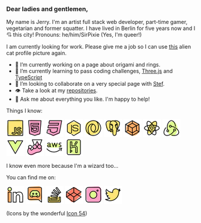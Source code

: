 ### Dear ladies and gentlemen,

My name is Jerry. I'm an artist full stack web developer, part-time gamer, vegetarian and former squatter. I have lived in Berlin for five years now and I 💘 this city! Pronouns: he/him/SirPixie (Yes, I'm queer!)

I am currently looking for work. Please give me a job so I can use [this](https://github.com/sirPixieJerry/sirPixieJerry/blob/main/alien-cat.jpeg) alien cat profile picture again.

-   🔭 I’m currently working on a page about origami and rings.
-   🌱 I’m currently learning to pass coding challenges, [Three.js](https://threejs.org/) and [TypeScript](https://www.typescriptlang.org/)
-   👯 I’m looking to collaborate on a very special page with [Stef](https://github.com/StefAltavista).
-   👁 Take a look at my [repositories](https://github.com/sirPixieJerry?tab=repositories).
-   💬 Ask me about everything you like. I'm happy to help!

Things I know:

<img src="https://github.com/sirPixieJerry/sirPixieJerry/blob/main/media/icons/javascript.png" style="background-color: #ffffff;"/> <img src="https://github.com/sirPixieJerry/sirPixieJerry/blob/main/media/icons/html.png"/> <img src="https://github.com/sirPixieJerry/sirPixieJerry/blob/main/media/icons/css.png"/> <img src="https://github.com/sirPixieJerry/sirPixieJerry/blob/main/media/icons/node-js.png"/> <img src="https://github.com/sirPixieJerry/sirPixieJerry/blob/main/media/icons/json.png"/> <img src="https://github.com/sirPixieJerry/sirPixieJerry/blob/main/media/icons/postgresql.png"/> <img src="https://github.com/sirPixieJerry/sirPixieJerry/blob/main/media/icons/webpack.png"/> <img src="https://github.com/sirPixieJerry/sirPixieJerry/blob/main/media/icons/react.png"/> <img src="https://github.com/sirPixieJerry/sirPixieJerry/blob/main/media/icons/redux.png"/> <img src="https://github.com/sirPixieJerry/sirPixieJerry/blob/main/media/icons/vue-dot-js.png"/> <img src="https://github.com/sirPixieJerry/sirPixieJerry/blob/main/media/icons/jest.png"/> <img src="https://github.com/sirPixieJerry/sirPixieJerry/blob/main/media/icons/amazon-aws.png"/> <img src="https://github.com/sirPixieJerry/sirPixieJerry/blob/main/media/icons/heroku.png"/>

I know even more because I'm a wizard too...

You can find me on:

<img src="https://github.com/sirPixieJerry/sirPixieJerry/blob/main/media/icons/linkedin.png"/> <img src="https://github.com/sirPixieJerry/sirPixieJerry/blob/main/media/icons/discord.png"/> <img src="https://github.com/sirPixieJerry/sirPixieJerry/blob/main/media/icons/stack-overflow.png"/> <img src="https://github.com/sirPixieJerry/sirPixieJerry/blob/main/media/icons/codepen.png"/> <img src="https://github.com/sirPixieJerry/sirPixieJerry/blob/main/media/icons/instagram.png"/> <img src="https://github.com/sirPixieJerry/sirPixieJerry/blob/main/media/icons/twitter.png"/>

(Icons by the wonderful <a href="https://iconscout.com/contributors/icon-54" target="_blank">Icon 54</a>)
